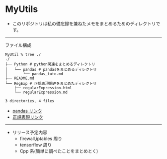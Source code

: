 # MyUtils

- このリポジトリは私の備忘録を兼ねたメモをまとめるためのディレクトリです。

---

ファイル構成

```shell
MyUtil % tree ./
./
├── Python # python関連をまとめるディレクトリ
│   └── pandas # pandasをまとめるディレクトリ
│       └── pandas_tuto.md
├── README.md
└── RegExp # 正規表現関連をまとめたディレクトリ
    ├── regularExpression.html
    └── regularExpression.md

3 directories, 4 files

```

- [pandas リンク](https://puppies-jp.github.io/MyUtils/Python/pandas/pandas_tuto)
- [正規表現リンク](https://puppies-jp.github.io/MyUtils/RegExp/regularExpression)

---

- リリース予定内容
  - firewall,iptables 周り
  - tensorflow 周り
  - Cpp 系(簡単に調べたことをまとめとく)
